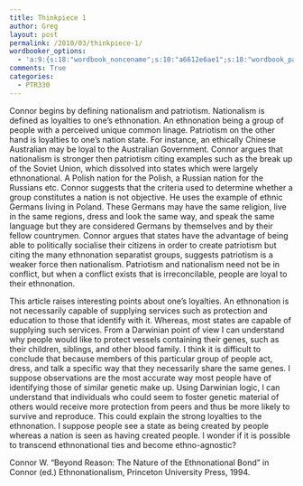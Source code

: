 ```yaml
---
title: Thinkpiece 1
author: Greg
layout: post
permalink: /2010/03/thinkpiece-1/
wordbooker_options:
  - 'a:9:{s:18:"wordbook_noncename";s:10:"a6612e6ae1";s:18:"wordbook_page_post";s:4:"-100";s:18:"wordbook_orandpage";s:1:"2";s:23:"wordbook_default_author";s:1:"2";s:23:"wordbook_extract_length";s:3:"256";s:19:"wordbook_actionlink";s:3:"300";s:20:"wordbook_comment_get";s:2:"on";s:18:"wordbook_attribute";s:31:"Posted a new post on their blog";s:29:"wordbooker_status_update_text";s:35:": New blog post :  %title% - %link%";}'
comments: True
categories:
  - PTR330
---
```

Connor begins by defining nationalism and patriotism. Nationalism is defined as loyalties to one&#8217;s ethnonation. An ethnonation being a group of people with a perceived unique common linage. Patriotism on the other hand is loyalties to one&#8217;s nation state. For instance, an ethically Chinese Australian may be loyal to the Australian Government. Connor argues that nationalism is stronger then patriotism citing examples such as the break up of the Soviet Union, which dissolved into states which were largely ethnonational. A Polish nation for the Polish, a Russian nation for the Russians etc. Connor suggests that the criteria used to determine whether a group constitutes a nation is not objective. He uses the example of ethnic Germans living in Poland. These Germans may have the same religion, live in the same regions, dress and look the same way, and speak the same language but they are considered Germans by themselves and by their fellow countrymen. Connor argues that states have the advantage of being able to politically socialise their citizens in order to create patriotism but citing the many ethnonation separatist groups, suggests patriotism is a weaker force then nationalism. Patriotism and nationalism need not be in conflict, but when a conflict exists that is irreconcilable, people are loyal to their ethnonation.

This article raises interesting points about one&#8217;s loyalties. An ethnonation is not necessarily capable of supplying services such as protection and education to those that identify with it. Whereas, most states are capable of supplying such services. From a Darwinian point of view I can understand why people would like to protect vessels containing their genes, such as their children, siblings, and other blood family. I think it is difficult to conclude that because members of this particular group of people act, dress, and talk a specific way that they necessarily share the same genes. I suppose observations are the most accurate way most people have of identifying those of similar genetic make up. Using Darwinian logic, I can understand that individuals who could seem to foster genetic material of others would receive more protection from peers and thus be more likely to survive and reproduce. This could explain the strong loyalties to the ethnonation. I suppose people see a state as being created by people whereas a nation is seen as having created people. I wonder if it is possible to transcend ethnonational ties and become ethno-agnostic?

Connor W. &#8220;Beyond Reason: The Nature of the Ethnonational Bond&#8221; in Connor (ed.) Ethnonationalism, Princeton University Press, 1994.